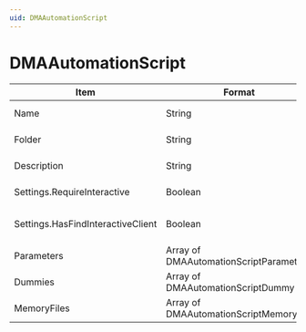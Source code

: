 ```yaml
---
uid: DMAAutomationScript
---
```


# DMAAutomationScript

| Item | Format | Description |
|--|--|--|
| Name | String | The name of the Automation script. |
| Folder | String | The folder containing the Automation script. |
| Description | String | The description of the Automation script. |
| Settings.RequireInteractive | Boolean | Determines whether the script will require interaction from the user. |
| Settings.HasFindInteractiveClient | Boolean | Determines if a pop-up window will be displayed asking clients to attach to the script. |
| Parameters | Array of DMAAutomationScriptParameter | See [DMAAutomationScriptParameter](xref:DMAAutomationScriptParameter). |
| Dummies | Array of DMAAutomationScriptDummy | See [DMAAutomationScriptDummy](xref:DMAAutomationScriptDummy). |
| MemoryFiles | Array of DMAAutomationScriptMemoryFile | See [DMAAutomationScriptMemoryFile](xref:DMAAutomationScriptMemoryFile). |
